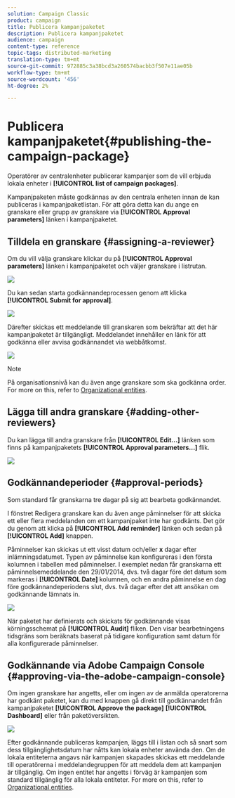 ```yaml
---
solution: Campaign Classic
product: campaign
title: Publicera kampanjpaketet
description: Publicera kampanjpaketet
audience: campaign
content-type: reference
topic-tags: distributed-marketing
translation-type: tm+mt
source-git-commit: 972885c3a38bcd3a260574bacbb3f507e11ae05b
workflow-type: tm+mt
source-wordcount: '456'
ht-degree: 2%

---
```



# Publicera kampanjpaketet{#publishing-the-campaign-package}

Operatörer av centralenheter publicerar kampanjer som de vill erbjuda lokala enheter i **[!UICONTROL list of campaign packages]**.

Kampanjpaketen måste godkännas av den centrala enheten innan de kan publiceras i kampanjpaketlistan. För att göra detta kan du ange en granskare eller grupp av granskare via **[!UICONTROL Approval parameters]** länken i kampanjpaketet.

## Tilldela en granskare {#assigning-a-reviewer}

Om du vill välja granskare klickar du på **[!UICONTROL Approval parameters]** länken i kampanjpaketet och väljer granskare i listrutan.

![](assets/s_advuser_mkg_dist_define_valid.png)

Du kan sedan starta godkännandeprocessen genom att klicka **[!UICONTROL Submit for approval]**.

![](assets/s_advuser_mkg_dist_valid_process.png)

Därefter skickas ett meddelande till granskaren som bekräftar att det här kampanjpaketet är tillgängligt. Meddelandet innehåller en länk för att godkänna eller avvisa godkännandet via webbåtkomst.

![](assets/s_advuser_mkg_dist_valid_process1.png)

>[!NOTE]
>
>På organisationsnivå kan du även ange granskare som ska godkänna order. For more on this, refer to [Organizational entities](../../campaign/using/about-distributed-marketing.md#organizational-entities).

## Lägga till andra granskare {#adding-other-reviewers}

Du kan lägga till andra granskare från **[!UICONTROL Edit...]** länken som finns på kampanjpaketets **[!UICONTROL Approval parameters...]** flik.

![](assets/s_advuser_mkg_dist_select_op_valid.png)

## Godkännandeperioder {#approval-periods}

Som standard får granskarna tre dagar på sig att bearbeta godkännandet.

I fönstret Redigera granskare kan du även ange påminnelser för att skicka ett eller flera meddelanden om ett kampanjpaket inte har godkänts. Det gör du genom att klicka på **[!UICONTROL Add reminder]** länken och sedan på **[!UICONTROL Add]** knappen.

Påminnelser kan skickas ut ett visst datum och/eller **x** dagar efter inlämningsdatumet. Typen av påminnelse kan konfigureras i den första kolumnen i tabellen med påminnelser. I exemplet nedan får granskarna ett påminnelsemeddelande den 29/01/2014, dvs. två dagar före det datum som markeras i **[!UICONTROL Date]** kolumnen, och en andra påminnelse en dag före godkännandeperiodens slut, dvs. två dagar efter det att ansökan om godkännande lämnats in.

![](assets/s_advuser_mkg_dist_reminder_planning.png)

När paketet har definierats och skickats för godkännande visas körningsschemat på **[!UICONTROL Audit]** fliken. Den visar bearbetningens tidsgräns som beräknats baserat på tidigare konfiguration samt datum för alla konfigurerade påminnelser.

## Godkännande via Adobe Campaign Console {#approving-via-the-adobe-campaign-console}

Om ingen granskare har angetts, eller om ingen av de anmälda operatorerna har godkänt paketet, kan du med knappen gå direkt till godkännandet från kampanjpaketet **[!UICONTROL Approve the package]** **[!UICONTROL Dashboard]** eller från paketöversikten.

![](assets/s_advuser_mkg_dist_valid_button.png)

Efter godkännande publiceras kampanjen, läggs till i listan och så snart som dess tillgänglighetsdatum har nåtts kan lokala enheter använda den. Om de lokala entiteterna angavs när kampanjen skapades skickas ett meddelande till operatörerna i meddelandegruppen för att meddela dem att kampanjen är tillgänglig. Om ingen entitet har angetts i förväg är kampanjen som standard tillgänglig för alla lokala entiteter. For more on this, refer to [Organizational entities](../../campaign/using/about-distributed-marketing.md#organizational-entities).
